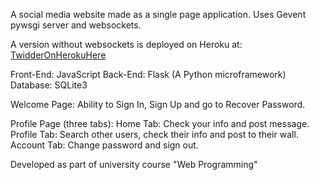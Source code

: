 A social media website made as a single page application.
Uses Gevent pywsgi server and websockets.

A version without websockets is deployed on Heroku at:
[TwidderOnHerokuHere](http://mu13twidder.herokuapp.com)

Front-End: JavaScript
Back-End: Flask (A Python microframework)
Database: SQLite3

Welcome Page: Ability to Sign In, Sign Up and go to Recover Password.

Profile Page (three tabs):
Home Tab: Check your info and post message.
Profile Tab: Search other users, check their info and post to their wall.
Account Tab: Change password and sign out.

Developed as part of university course "Web Programming"
